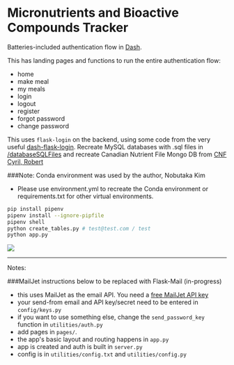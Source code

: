 # Micronutrients and Bioactive Compounds Tracker
Batteries-included authentication flow in [Dash](dash.plot.ly).

This has landing pages and functions to run the entire authentication flow:
- home
- make meal
- my meals
- login
- logout
- register
- forgot password
- change password

This uses `flask-login` on the backend, using some code from the very useful [dash-flask-login](https://github.com/RafaelMiquelino/dash-flask-login). 
Recreate MySQL databases with .sql files in [/databaseSQLFiles](https://github.com/nyck33/bioactive_dash/tree/master/databaseSqlFiles) and 
recreate Canadian Nutrient File Mongo DB from [CNF Cyril, Robert](https://github.com/cyrilrbt/canadian-nutrient-file)


###Note: Conda environment was used by the author, Nobutaka Kim
- Please use environment.yml to recreate the Conda environment or requirements.txt for other virtual environments.
```bash
pip install pipenv
pipenv install --ignore-pipfile
pipenv shell
python create_tables.py # test@test.com / test
python app.py
```

![](example.gif)

---

Notes:

###MailJet instructions below to be replaced with Flask-Mail (in-progress)

- this uses MailJet as the email API. You need a [free MailJet API key](https://www.mailjet.com/email-api/)
- your send-from email and API key/secret need to be entered in `config/keys.py`
- if you want to use something else, change the `send_password_key` function in `utilities/auth.py`
- add pages in `pages/`.
- the app's basic layout and routing happens in `app.py`
- app is created and auth is built in `server.py`
- config is in `utilities/config.txt` and `utilities/config.py`
